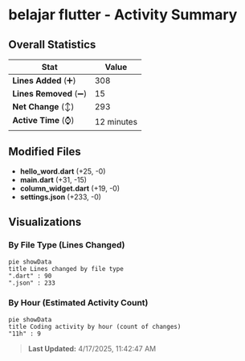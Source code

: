 # belajar flutter - Activity Summary 

## Overall Statistics

| Stat                   | Value                                                             |
| ---------------------- | ----------------------------------------------------------------- |
| **Lines Added** (➕)   | 308                                          |
| **Lines Removed** (➖) | 15                                        |
| **Net Change** (↕)    | 293                |
| **Active Time** (⌚)   | 12 minutes |


## Modified Files
- **hello_word.dart** (+25, -0)
- **main.dart** (+31, -15)
- **column_widget.dart** (+19, -0)
- **settings.json** (+233, -0)

## Visualizations

### By File Type (Lines Changed)

```mermaid
pie showData
title Lines changed by file type
".dart" : 90
".json" : 233
```

### By Hour (Estimated Activity Count)

```mermaid
pie showData
title Coding activity by hour (count of changes)
"11h" : 9
```


> **Last Updated:** 4/17/2025, 11:42:47 AM